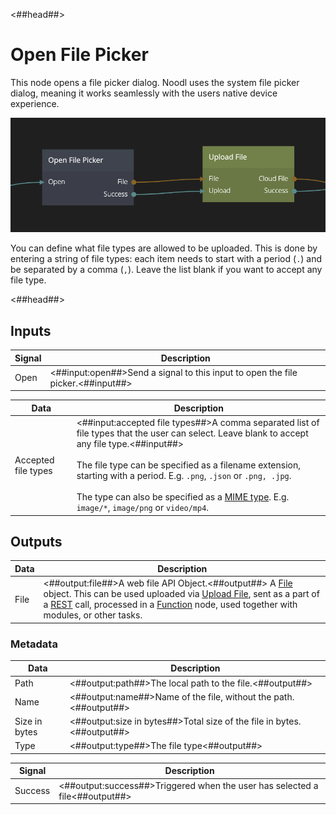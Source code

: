 <##head##>

# Open File Picker

This node opens a file picker dialog. Noodl uses the system file picker dialog, meaning it works seamlessly with the users native device experience.

![](open-file-picker.png ':class=img-size-l')

You can define what file types are allowed to be uploaded. This is done by entering a <span class="ndl-data">string</span> of file types: each item needs to start with a period (`.`) and be separated by a comma (`,`). Leave the list blank if you want to accept any file type.

<##head##>

## Inputs

| Signal                               | Description                                                                     |
| ------------------------------------ | ------------------------------------------------------------------------------- |
| <span class="ndl-signal">Open</span> | <##input:open##>Send a signal to this input to open the file picker.<##input##> |

| Data                                              | Description                                                                                                                                                                                                                                                                                                                                                                                                                                                                  |
| ------------------------------------------------- | ---------------------------------------------------------------------------------------------------------------------------------------------------------------------------------------------------------------------------------------------------------------------------------------------------------------------------------------------------------------------------------------------------------------------------------------------------------------------------- |
| <span class="ndl-data">Accepted file types</span> | <##input:accepted file types##>A comma separated list of file types that the user can select. Leave blank to accept any file type.<##input##><br/><br/>The file type can be specified as a filename extension, starting with a period. E.g. `.png`, `.json` or `.png, .jpg`.<br/><br/>The type can also be specified as a [MIME type](https://developer.mozilla.org/en-US/docs/Web/HTTP/Basics_of_HTTP/MIME_types/Common_types). E.g. `image/*`, `image/png` or `video/mp4`. |

## Outputs

| Data                               | Description                                                                                                                                                                                                                                                                                                                                                                     |
| ---------------------------------- | ------------------------------------------------------------------------------------------------------------------------------------------------------------------------------------------------------------------------------------------------------------------------------------------------------------------------------------------------------------------------------- |
| <span class="ndl-data">File</span> | <##output:file##>A web file API Object.<##output##> A [File](https://developer.mozilla.org/en-US/docs/Web/API/File) object. This can be used uploaded via [Upload File](/nodes/cloud-services/upload-file.md), sent as a part of a [REST](/nodes/data/rest.md) call, processed in a [Function](/nodes/javascript/function.md) node, used together with modules, or other tasks. |

### Metadata

| Data                                        | Description                                                            |
| ------------------------------------------- | ---------------------------------------------------------------------- |
| <span class="ndl-data">Path</span>          | <##output:path##>The local path to the file.<##output##>               |
| <span class="ndl-data">Name</span>          | <##output:name##>Name of the file, without the path.<##output##>       |
| <span class="ndl-data">Size in bytes</span> | <##output:size in bytes##>Total size of the file in bytes.<##output##> |
| <span class="ndl-data">Type</span>          | <##output:type##>The file type<##output##>                             |

| Signal                                  | Description                                                                 |
| --------------------------------------- | --------------------------------------------------------------------------- |
| <span class="ndl-signal">Success</span> | <##output:success##>Triggered when the user has selected a file<##output##> |
